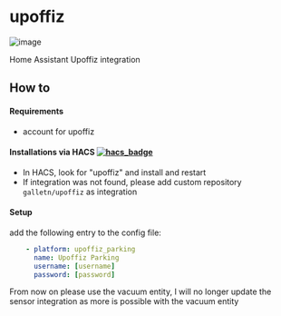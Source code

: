 # upoffiz

![image](https://github.com/user-attachments/assets/4b678fa2-676d-4b8e-af3f-76adf4393b07)


Home Assistant Upoffiz integration

## How to

#### Requirements

- account for upoffiz

#### Installations via HACS [![hacs_badge](https://img.shields.io/badge/HACS-Custom-41BDF5.svg)](https://github.com/hacs/integration)

- In HACS, look for "upoffiz" and install and restart
- If integration was not found, please add custom repository `galletn/upoffiz` as integration

#### Setup

add the following entry to the config file:

```yaml
    - platform: upoffiz_parking
      name: Upoffiz Parking
      username: [username]
      password: [password]
```

From now on please use the vacuum entity, I will no longer update the sensor integration as more is possible with the vacuum entity
